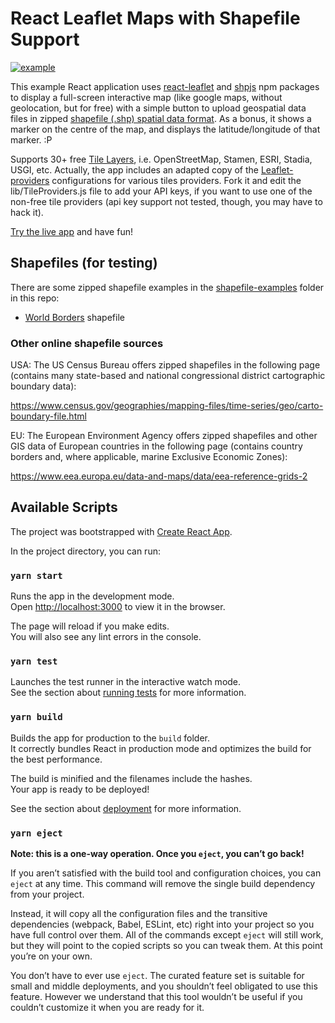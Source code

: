 # React Leaflet Maps with Shapefile Support

[![example](https://github.com/oxy86/react-leaflet-maps-shapefile/raw/main/public/app-screenshot.jpg)](#)


This example React application uses [react-leaflet](https://www.npmjs.com/package/react-leaflet) and [shpjs](https://www.npmjs.com/package/shpjs?activeTab=readme) npm packages to display a full-screen interactive map (like google maps, without geolocation, but for free) with a simple button to upload geospatial data files in zipped [shapefile (.shp) spatial data format](https://en.wikipedia.org/wiki/Shapefile). As a bonus, it shows a marker on the centre of the map, and displays the latitude/longitude of that marker. :P

Supports 30+ free [Tile Layers](https://wiki.openstreetmap.org/wiki/Tile_servers), i.e. OpenStreetMap, Stamen, ESRI, Stadia, USGI, etc. 
Actually, the app includes an adapted copy of the [Leaflet-providers](https://github.com/leaflet-extras/leaflet-providers) configurations for various tiles providers. Fork it and edit the lib/TileProviders.js file to add your API keys, if you want to use one of the non-free tile providers (api key support not tested, though, you may have to hack it).

[Try the live app](https://oxy86.github.io/react-leaflet-maps-shapefile/) and have fun!

## Shapefiles (for testing)

There are some zipped shapefile examples in the [shapefile-examples](https://github.com/oxy86/react-leaflet-maps-shapefile/tree/main/shapefile-examples) folder in this repo:

- [World Borders](http://thematicmapping.org/downloads/world_borders.php) shapefile

### Other online shapefile sources

USA: The US Census Bureau offers zipped shapefiles in the following page (contains many state-based and national congressional district cartographic boundary data):

https://www.census.gov/geographies/mapping-files/time-series/geo/carto-boundary-file.html

EU: The European Environment Agency offers zipped shapefiles and other GIS data of European countries in the following page (contains country borders and, where applicable, marine Exclusive Economic Zones): 

https://www.eea.europa.eu/data-and-maps/data/eea-reference-grids-2


## Available Scripts

The project was bootstrapped with [Create React App](https://github.com/facebook/create-react-app).

In the project directory, you can run:

### `yarn start`

Runs the app in the development mode. \
Open [http://localhost:3000](http://localhost:3000) to view it in the browser.

The page will reload if you make edits.\
You will also see any lint errors in the console.

### `yarn test`

Launches the test runner in the interactive watch mode.\
See the section about [running tests](https://facebook.github.io/create-react-app/docs/running-tests) for more information.

### `yarn build`

Builds the app for production to the `build` folder.\
It correctly bundles React in production mode and optimizes the build for the best performance.

The build is minified and the filenames include the hashes.\
Your app is ready to be deployed!

See the section about [deployment](https://facebook.github.io/create-react-app/docs/deployment) for more information.

### `yarn eject`

**Note: this is a one-way operation. Once you `eject`, you can’t go back!**

If you aren’t satisfied with the build tool and configuration choices, you can `eject` at any time. This command will remove the single build dependency from your project.

Instead, it will copy all the configuration files and the transitive dependencies (webpack, Babel, ESLint, etc) right into your project so you have full control over them. All of the commands except `eject` will still work, but they will point to the copied scripts so you can tweak them. At this point you’re on your own.

You don’t have to ever use `eject`. The curated feature set is suitable for small and middle deployments, and you shouldn’t feel obligated to use this feature. However we understand that this tool wouldn’t be useful if you couldn’t customize it when you are ready for it.


